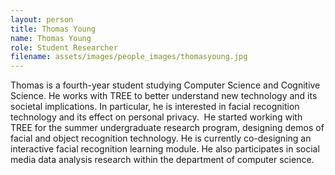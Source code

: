 ```yaml
---
layout: person
title: Thomas Young
name: Thomas Young
role: Student Researcher
filename: assets/images/people_images/thomasyoung.jpg
---
```

Thomas is a fourth-year student studying Computer Science and Cognitive Science. He works with TREE to better understand new technology and its societal implications. In particular, he is interested in facial recognition technology and its effect on personal privacy.  He started working with TREE for the summer undergraduate research program, designing demos of facial and object recognition technology. He is currently co-designing an interactive facial recognition learning module. He also participates in social media data analysis research within the department of computer science.
